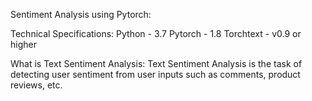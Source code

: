 Sentiment Analysis using Pytorch:

Technical Specifications:
Python - 3.7
Pytorch - 1.8
Torchtext - v0.9 or higher

What is Text Sentiment Analysis:
Text Sentiment Analysis is the task of detecting user sentiment from user inputs such as comments, product reviews, etc.



